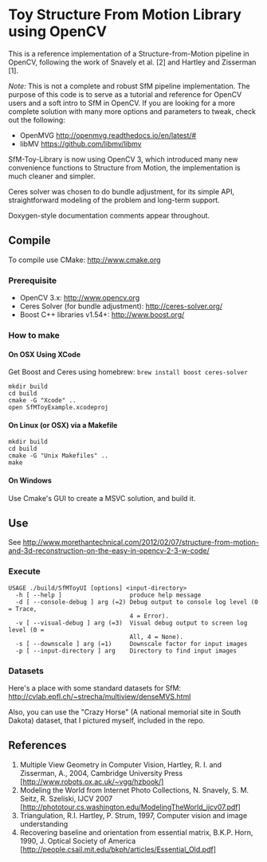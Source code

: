 # Toy Structure From Motion Library using OpenCV

This is a reference implementation of a Structure-from-Motion pipeline in OpenCV, following the work of Snavely et al. [2] and Hartley and Zisserman [1].

*Note:* This is not a complete and robust SfM pipeline implementation. The purpose of this code is to serve as a tutorial and reference for OpenCV users and a soft intro to SfM in OpenCV. If you are looking for a more complete solution with many more options and parameters to tweak, check out the following:

 * OpenMVG http://openmvg.readthedocs.io/en/latest/#
 * libMV https://github.com/libmv/libmv

SfM-Toy-Library is now using OpenCV 3, which introduced many new convenience functions to Structure from Motion, the implementation is much cleaner and simpler. 

Ceres solver was chosen to do bundle adjustment, for its simple API, straightforward modeling of the problem and long-term support.

Doxygen-style documentation comments appear throughout.

## Compile

To compile use CMake: http://www.cmake.org

### Prerequisite
- OpenCV 3.x: http://www.opencv.org
- Ceres Solver (for bundle adjustment): http://ceres-solver.org/
- Boost C++ libraries v1.54+: http://www.boost.org/

### How to make

#### On OSX Using XCode

Get Boost and Ceres using homebrew: `brew install boost ceres-solver`

	mkdir build
	cd build
	cmake -G "Xcode" ..
	open SfMToyExample.xcodeproj
	
#### On Linux (or OSX) via a Makefile

	mkdir build
	cd build
	cmake -G "Unix Makefiles" ..
	make 

#### On Windows

Use Cmake's GUI to create a MSVC solution, and build it.

## Use

See http://www.morethantechnical.com/2012/02/07/structure-from-motion-and-3d-reconstruction-on-the-easy-in-opencv-2-3-w-code/

### Execute

    USAGE ./build/SfMToyUI [options] <input-directory>
      -h [ --help ]                   produce help message
      -d [ --console-debug ] arg (=2) Debug output to console log level (0 = Trace,
                                      4 = Error).
      -v [ --visual-debug ] arg (=3)  Visual debug output to screen log level (0 = 
                                      All, 4 = None).
      -s [ --downscale ] arg (=1)     Downscale factor for input images
      -p [ --input-directory ] arg    Directory to find input images

### Datasets

Here's a place with some standard datasets for SfM: http://cvlab.epfl.ch/~strecha/multiview/denseMVS.html

Also, you can use the "Crazy Horse" (A national memorial site in South Dakota) dataset, that I pictured myself, included in the repo.

## References

1. Multiple View Geometry in Computer Vision, Hartley, R. I. and Zisserman, A., 2004, Cambridge University Press [http://www.robots.ox.ac.uk/~vgg/hzbook/]
2. Modeling the World from Internet Photo Collections, N. Snavely, S. M. Seitz, R. Szeliski, IJCV 2007 [http://phototour.cs.washington.edu/ModelingTheWorld_ijcv07.pdf]
3. Triangulation, R.I. Hartley, P. Strum, 1997, Computer vision and image understanding
4. Recovering baseline and orientation from essential matrix, B.K.P. Horn, 1990, J. Optical Society of America [http://people.csail.mit.edu/bkph/articles/Essential_Old.pdf]

